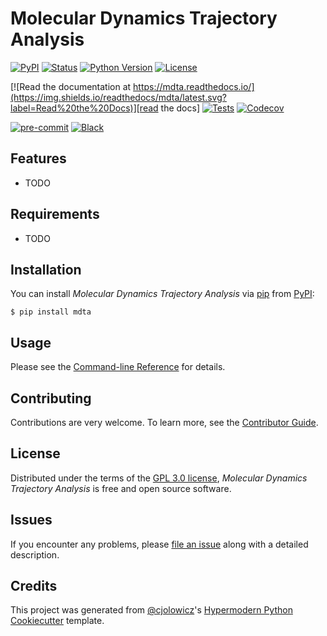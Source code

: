 # Molecular Dynamics Trajectory Analysis

[![PyPI](https://img.shields.io/pypi/v/mdta.svg)][pypi_]
[![Status](https://img.shields.io/pypi/status/mdta.svg)][status]
[![Python Version](https://img.shields.io/pypi/pyversions/mdta)][python version]
[![License](https://img.shields.io/pypi/l/mdta)][license]

[![Read the documentation at https://mdta.readthedocs.io/](https://img.shields.io/readthedocs/mdta/latest.svg?label=Read%20the%20Docs)][read the docs]
[![Tests](https://github.com/tclick/mdta/workflows/Tests/badge.svg)][tests]
[![Codecov](https://codecov.io/gh/tclick/mdta/branch/main/graph/badge.svg)][codecov]

[![pre-commit](https://img.shields.io/badge/pre--commit-enabled-brightgreen?logo=pre-commit&logoColor=white)][pre-commit]
[![Black](https://img.shields.io/badge/code%20style-black-000000.svg)][black]

[pypi_]: https://pypi.org/project/mdta/
[status]: https://pypi.org/project/mdta/
[python version]: https://pypi.org/project/mdta
[read the docs]: https://mdta.readthedocs.io/
[tests]: https://github.com/tclick/mdta/actions?workflow=Tests
[codecov]: https://app.codecov.io/gh/tclick/mdta
[pre-commit]: https://github.com/pre-commit/pre-commit
[black]: https://github.com/psf/black

## Features

- TODO

## Requirements

- TODO

## Installation

You can install _Molecular Dynamics Trajectory Analysis_ via [pip] from [PyPI]:

```console
$ pip install mdta
```

## Usage

Please see the [Command-line Reference] for details.

## Contributing

Contributions are very welcome.
To learn more, see the [Contributor Guide].

## License

Distributed under the terms of the [GPL 3.0 license][license],
_Molecular Dynamics Trajectory Analysis_ is free and open source software.

## Issues

If you encounter any problems,
please [file an issue] along with a detailed description.

## Credits

This project was generated from [@cjolowicz]'s [Hypermodern Python Cookiecutter] template.

[@cjolowicz]: https://github.com/cjolowicz
[pypi]: https://pypi.org/
[hypermodern python cookiecutter]: https://github.com/cjolowicz/cookiecutter-hypermodern-python
[file an issue]: https://github.com/tclick/mdta/issues
[pip]: https://pip.pypa.io/

<!-- github-only -->

[license]: https://github.com/tclick/mdta/blob/main/LICENSE
[contributor guide]: https://github.com/tclick/mdta/blob/main/CONTRIBUTING.md
[command-line reference]: https://mdta.readthedocs.io/en/latest/usage.html
